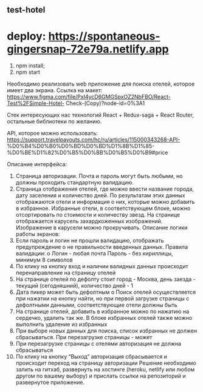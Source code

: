 ## test-hotel 

# deploy: https://spontaneous-gingersnap-72e79a.netlify.app

1. npm install;
2. npm start

Необходимо реализовать web приложение для поиска отелей, которое имеет
два экрана.
Ссылка на макет:
https://www.figma.com/file/PxI4ycD6GMGSpxOZ2NbFBO/React-Test%2FSimple-Hotel-
Check-(Copy)?node-id=0%3A1

Стек интересующих нас технологий React + Redux-saga + React Router,
остальные библиотеки по желанию.

API, которое можно использовать:
https://support.travelpayouts.com/hc/ru/articles/115000343268-API-
%D0%B4%D0%B0%D0%BD%D0%BD%D1%8B%D1%85-
%D0%BE%D1%82%D0%B5%D0%BB%D0%B5%D0%B9#price

Описание интерфейса:
1. Страница авторизации. Почта и пароль могут быть любыми, но должны
проходить стандартную валидацию.
2. Страница отображения отелей, где можно ввести название города, дату
заселения и количество дней. По результатам этих данных отображаются отели и
информация о них, которые можно добавить в избранное. Избранные отели, в
соответствующем блоке, можно отсортировать по стоимости и количеству звезд.
На странице отображается карусель захардкоженных изображений. Изображение в
карусели можно прокручивать.
Описание логики работы экранов:
3. Если пароль и логин не прошли валидацию, отображать предупреждение о
не правильности введенных данных. Правила валидации:
o Логин - любая почта
Пароль - без кириллицы, минимум 8 символов
4. По клику на кнопку вход и наличии валидных данных происходит
перенаправление на страницу отелей
5. На странице отелей по дефолту стоит город - Москва, день заезда - текущий
(сегодняшний), количество дней - 1
6. Дата пикер может быть дефолтным
o Поиск отелей осуществляется при нажатии на кнопку найти, но при первой
загрузке страницы с дефолтными данными, соответствующие отели должны быть
7. На странице отелей, добавить в избранное можно по нажатию на сердечко,
удалить так же. В блоке избранных отелей также можно выполнить удаление из
избранных
8. При выборе новых данных для поиска, список избранных не должен
сбрасываться. При перезагрузке страницы - может
9. При перезагрузке страницы с отелями авторизация не должна сбрасываться
10. По клику на кнопку “Выход” авторизация сбрасывается и происходит переход
на страницу авторизации
Решение необходимо залить на гитхаб, развернуть на хостинге (heroku, netlify
или любом другом по вашему выбору) и прислать ссылки на репозиторий и
развернутое приложение.